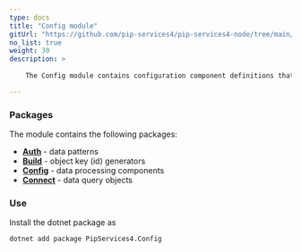 ```yaml
---
type: docs
title: "Config module"
gitUrl: "https://github.com/pip-services4/pip-services4-node/tree/main/pip-services4-config-node"
no_list: true
weight: 30
description: > 
 
    The Config module contains configuration component definitions that can be used to build applications and services.

---
```



### Packages

The module contains the following packages:

* [**Auth**](auth) - data patterns
* [**Build**](build) - object key (id) generators
* [**Config**](config) - data processing components
* [**Connect**](connect) - data query objects



### Use

Install the dotnet package as
```bash
dotnet add package PipServices4.Config
```

